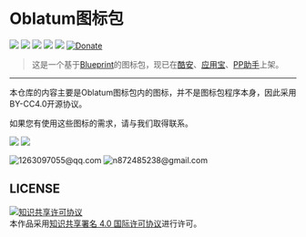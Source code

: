 # Oblatum图标包

[![](https://img.shields.io/badge/download-coolapk-brightgreen.svg)](https://www.coolapk.com/apk/com.oblatum.iconpack)
![](https://img.shields.io/github/license/Oblatum/Oblatum_IconPack.svg)
![](https://img.shields.io/badge/api-16+-green.svg)
![](https://img.shields.io/badge/release-2.4.6-green.svg)
![](https://img.shields.io/badge/icons-713-orange.svg)
[![Donate](https://img.shields.io/badge/donate-Alipay|WeChat|TenPay-blue.svg)](http://pay.hotapp.cn/25674636)

> 这是一个基于[Blueprint](https://github.com/jahirfiquitiva/Blueprint)的图标包，现已在[酷安](https://www.coolapk.com/apk/com.oblatum.iconpack)、[应用宝](http://app.qq.com/#id=detail&appid=1106745030)、[PP助手](http://m.pp.cn/detail.html?appid=7872544&ch_src=pp_dev&ch=default)上架。

---

本仓库的内容主要是Oblatum图标包内的图标，并不是图标包程序本身，因此采用BY-CC4.0开源协议。


如果您有使用这些图标的需求，请与我们取得联系。

![](https://img.shields.io/badge/chat-QQ-green.svg?longCache=true&style=social)
![](https://img.shields.io/github/watchers/Oblatum/Oblatum_Iconpack.svg?style=social&label=Watch)

![1263097055@qq.com](https://img.shields.io/badge/Mail-PzHown-green.svg?longCache=true&style=social)
![n872485238@gmail.com](https://img.shields.io/badge/Mail-直男不懂哲学-green.svg?longCache=true&style=social)


## LICENSE
<a rel="license" href="http://creativecommons.org/licenses/by/4.0/"><img alt="知识共享许可协议" style="border-width:0" src="https://i.creativecommons.org/l/by/4.0/88x31.png" /></a><br />本作品采用<a rel="license" href="http://creativecommons.org/licenses/by/4.0/">知识共享署名 4.0 国际许可协议</a>进行许可。
